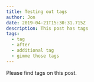 ```yaml
---
title: Testing out tags
author: Jon
date: 2019-04-21T15:30:31.715Z
description: This post has tags
tags:
  - tag
  - after
  - additional tag
  - gimme those tags
---
```

Please find tags on this post.
